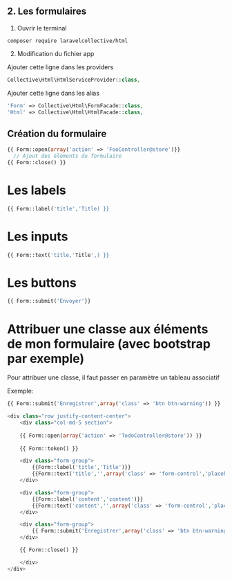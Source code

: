 ## 2. Les formulaires

1. Ouvrir le terminal
```TERMINAL
composer require laravelcollective/html
```

2. Modification du fichier app

Ajouter cette ligne dans les providers
```PHP
Collective\Html\HtmlServiceProvider::class,
```

Ajouter cette ligne dans les alias
```PHP
'Form' => Collective\Html\FormFacade::class,
'Html' => Collective\Html\HtmlFacade::class,
```

## Création du formulaire
```PHP
{{ Form::open(array('action' => 'FooController@store')}}
  // Ajout des éléments du formulaire
{{ Form::close() }}

```

# Les labels
```PHP
{{ Form::label('title','Title) }}

```
# Les inputs
```PHP
{{ Form::text('title,'Title',) }}

```
# Les buttons
```PHP
{{ Form::submit('Envoyer'}}

```

# Attribuer une classe aux éléments de mon formulaire (avec bootstrap par exemple)

Pour attribuer une classe, il faut passer en paramètre un tableau associatif

Exemple:

```PHP
{{ Form::submit('Enregistrer',array('class' => 'btn btn-warning')) }}
```

```PHP
<div class="row justify-content-center">
    <div class="col-md-5 section">
    
    {{ Form::open(array('action' => 'TodoController@store')) }}
    
    {{ Form::token() }}

    <div class="form-group">
        {{Form::label('title','Title')}}
        {{Form::text('title','',array('class' => 'form-control','placeholder'=>'Titre'))}}
    </div>

    <div class="form-group">
        {{Form::label('content','content')}}
        {{Form::text('content','',array('class' => 'form-control','placeholder'=>'Content'))}}
    </div>

    <div class="form-group">
        {{ Form::submit('Enregistrer',array('class' => 'btn btn-warning')) }}
    </div>

    {{ Form::close() }}

    </div>
</div>
```

